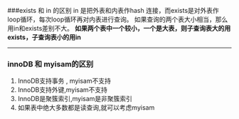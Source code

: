 ###exists 和 in 的区别 
in 是把外表和内表作hash 连接，而exists是对外表作loop循环，每次loop循环再对内表进行查询。
如果查询的两个表大小相当，那么用in和exists差别不大。
**如果两个表中一个较小，一个是大表，则子查询表大的用exists，子查询表小的用in**

---

### innoDB 和 myisam的区别
1. InnoDB支持事务 , myisam不支持
2. InnoDB支持外键,myisam不支持
3. InnoDB是聚簇索引,myisam是非聚簇索引
4. 如果表中绝大多数都是读查询,就可以考虑myisam
